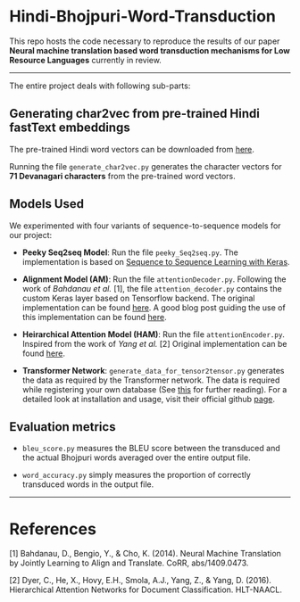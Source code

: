 # Hindi-Bhojpuri-Word-Transduction

This repo hosts the code necessary to reproduce the results of our paper **Neural machine translation based
word transduction mechanisms for Low Resource Languages** currently in review. 

***

The entire project deals with following sub-parts:

## Generating char2vec from pre-trained Hindi fastText embeddings

The pre-trained Hindi word vectors can be downloaded from [here](https://github.com/facebookresearch/fastText/blob/master/pretrained-vectors.md).

Running the file `generate_char2vec.py` generates the character vectors for **71 Devanagari characters** from the pre-trained word vectors.

## Models Used

We experimented with four variants of sequence-to-sequence models for our project:
- **Peeky Seq2seq Model**: Run the file `peeky_Seq2seq.py`. The implementation is based on [Sequence to Sequence Learning with Keras](https://github.com/farizrahman4u/seq2seq).

- **Alignment Model (AM)**: Run the file `attentionDecoder.py`. Following the work of _Bahdanau et al._ [1], the file `attention_decoder.py` contains the custom Keras layer based on Tensorflow backend. The original implementation can be found [here](https://github.com/datalogue/keras-attention/blob/master/models/custom_recurrents.py). A good blog post guiding the use of this implementation can be found [here](https://machinelearningmastery.com/encoder-decoder-attention-sequence-to-sequence-prediction-keras/).
- **Heirarchical Attention Model (HAM)**: Run the file `attentionEncoder.py`. Inspired from the work of _Yang et al._ [2] Original implementation can be found [here](https://gist.github.com/cbaziotis/7ef97ccf71cbc14366835198c09809d2).

- **Transformer Network**: `generate_data_for_tensor2tensor.py` generates the data as required by the Transformer network. The data is required while registering your own database (See [this](https://tensorflow.github.io/tensor2tensor/new_problem.html) for further reading). For a detailed look at installation and usage, visit their official github [page](https://github.com/tensorflow/tensor2tensor).

## Evaluation metrics
- `bleu_score.py` measures the BLEU score between the transduced and the actual Bhojpuri words averaged over the entire output file.

- `word_accuracy.py` simply measures the proportion of correctly transduced words in the output file.

***
# References 
[1] Bahdanau, D., Bengio, Y., & Cho, K. (2014). Neural Machine Translation by Jointly Learning to Align and Translate. CoRR, abs/1409.0473.

[2] Dyer, C., He, X., Hovy, E.H., Smola, A.J., Yang, Z., & Yang, D. (2016). Hierarchical Attention Networks for Document Classification. HLT-NAACL.

